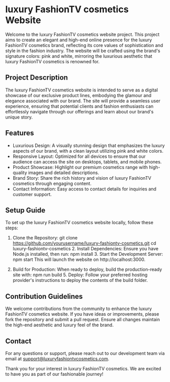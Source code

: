 # luxury FashionTV cosmetics Website

Welcome to the luxury FashionTV cosmetics website project. This project aims to create an elegant and high-end online presence for the luxury FashionTV cosmetics brand, reflecting its core values of sophistication and style in the fashion industry. The website will be crafted using the brand's signature colors: pink and white, mirroring the luxurious aesthetic that luxury FashionTV cosmetics is renowned for.

## Project Description

The luxury FashionTV cosmetics website is intended to serve as a digital showcase of our exclusive product lines, embodying the glamour and elegance associated with our brand. The site will provide a seamless user experience, ensuring that potential clients and fashion enthusiasts can effortlessly navigate through our offerings and learn about our brand's unique story.

## Features

- Luxurious Design: A visually stunning design that emphasizes the luxury aspects of our brand, with a clean layout utilizing pink and white colors.
- Responsive Layout: Optimized for all devices to ensure that our audience can access the site on desktops, tablets, and mobile phones.
- Product Showcase: Highlight our premium cosmetics range with high-quality images and detailed descriptions.
- Brand Story: Share the rich history and vision of luxury FashionTV cosmetics through engaging content.
- Contact Information: Easy access to contact details for inquiries and customer support.

## Setup Guide

To set up the luxury FashionTV cosmetics website locally, follow these steps:

1. Clone the Repository:
   git clone https://github.com/yourusername/luxury-fashiontv-cosmetics.git
   cd luxury-fashiontv-cosmetics
   2. Install Dependencies:
   Ensure you have Node.js installed, then run:
   npm install
   3. Start the Development Server:
   npm start
   This will launch the website on http://localhost:3000.

4. Build for Production:
   When ready to deploy, build the production-ready site with:
   npm run build
   5. Deploy:
   Follow your preferred hosting provider's instructions to deploy the contents of the build folder.

## Contribution Guidelines

We welcome contributions from the community to enhance the luxury FashionTV cosmetics website. If you have ideas or improvements, please fork the repository and submit a pull request. Ensure all changes maintain the high-end aesthetic and luxury feel of the brand.

## Contact

For any questions or support, please reach out to our development team via email at support@luxuryfashiontvcosmetics.com.

Thank you for your interest in luxury FashionTV cosmetics. We are excited to have you as part of our fashionable journey!